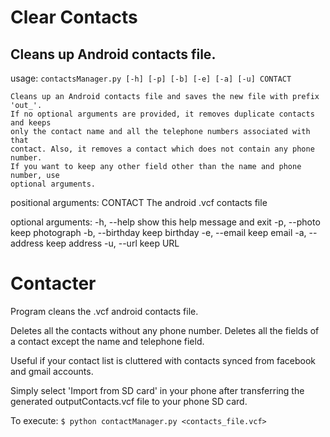 # Clear Contacts
## Cleans up Android contacts file.

usage: `contactsManager.py [-h] [-p] [-b] [-e] [-a] [-u] CONTACT`

    Cleans up an Android contacts file and saves the new file with prefix 'out_'.
    If no optional arguments are provided, it removes duplicate contacts and keeps
    only the contact name and all the telephone numbers associated with that
    contact. Also, it removes a contact which does not contain any phone number.
    If you want to keep any other field other than the name and phone number, use
    optional arguments.

positional arguments:
  CONTACT         The android .vcf contacts file

optional arguments:
  -h, --help      show this help message and exit
  -p, --photo     keep photograph
  -b, --birthday  keep birthday
  -e, --email     keep email
  -a, --address   keep address
  -u, --url       keep URL



# Contacter

Program cleans the .vcf android contacts file.

Deletes all the contacts without any phone number. Deletes all the fields of a contact except the name and telephone field.

Useful if your contact list is cluttered with contacts synced from facebook and gmail accounts.

Simply select 'Import from SD card' in your phone after transferring the generated outputContacts.vcf file to your phone SD card.

To execute:
    `$ python contactManager.py <contacts_file.vcf>`
